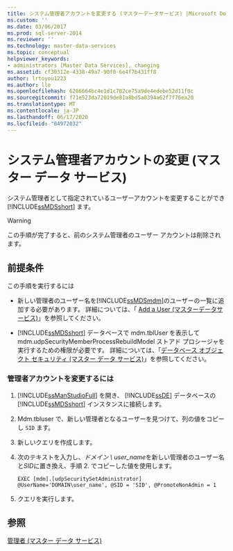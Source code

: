 ```yaml
---
title: システム管理者アカウントを変更する (マスターデータサービス) |Microsoft Docs
ms.custom: ''
ms.date: 03/06/2017
ms.prod: sql-server-2014
ms.reviewer: ''
ms.technology: master-data-services
ms.topic: conceptual
helpviewer_keywords:
- administrators [Master Data Services], changing
ms.assetid: cf30312e-4338-49a7-90f0-6e4f7b431ff8
author: lrtoyou1223
ms.author: lle
ms.openlocfilehash: 6266664bc4e1d1c782ce75a9de4edebe52d11f0c
ms.sourcegitcommit: f71e523da72019de81a8bd5a0394a62f7f76ea20
ms.translationtype: MT
ms.contentlocale: ja-JP
ms.lasthandoff: 06/17/2020
ms.locfileid: "84972032"
---
```

# <a name="change-the-system-administrator-account-master-data-services"></a>システム管理者アカウントの変更 (マスター データ サービス)
  システム管理者として指定されているユーザーアカウントを変更することができ [!INCLUDE[ssMDSshort](../includes/ssmdsshort-md.md)] ます。  
  
> [!WARNING]  
>  この手順が完了すると、前のシステム管理者のユーザー アカウントは削除されます。  
  
## <a name="prerequisites"></a>前提条件  
 この手順を実行するには  
  
-   新しい管理者のユーザー名を[!INCLUDE[ssMDSmdm](../includes/ssmdsmdm-md.md)]のユーザーの一覧に追加する必要があります。 詳細については、「 [Add a User &#40;マスターデータサービス&#41;](add-a-user-master-data-services.md)」を参照してください。  
  
-   [!INCLUDE[ssMDSshort](../includes/ssmdsshort-md.md)] データベースで mdm.tblUser を表示して mdm.udpSecurityMemberProcessRebuildModel ストアド プロシージャを実行するための権限が必要です。 詳細については、「[データベース オブジェクト セキュリティ (マスター データ サービス)](../../2014/master-data-services/database-object-security-master-data-services.md)」を参照してください。  
  
### <a name="to-change-the-administrator-account"></a>管理者アカウントを変更するには  
  
1.  [!INCLUDE[ssManStudioFull](../includes/ssmanstudiofull-md.md)] を開き、 [!INCLUDE[ssDE](../includes/ssde-md.md)] データベースの [!INCLUDE[ssMDSshort](../includes/ssmdsshort-md.md)] インスタンスに接続します。  
  
2.  Mdm.tbluser で、新しい管理者となるユーザーを見つけて、列の値をコピーし `SID` ます。  
  
3.  新しいクエリを作成します。  
  
4.  次のテキストを入力し、*ドメイン \ user_name*を新しい管理者のユーザー名と*SID*に置き換え、手順 2. でコピーした値を使用します。  
  
    ```  
    EXEC [mdm].[udpSecuritySetAdministrator] @UserName='DOMAIN\user_name', @SID = 'SID', @PromoteNonAdmin = 1  
    ```  
  
5.  クエリを実行します。  
  
## <a name="see-also"></a>参照  
 [管理者 (マスター データ サービス)](../../2014/master-data-services/administrators-master-data-services.md)  
  
  
